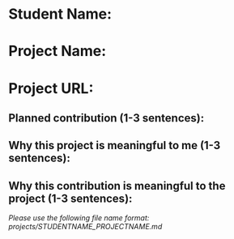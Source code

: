 
# Student Name:
# Project Name:
# Project URL:

## Planned contribution (1-3 sentences):

## Why this project is meaningful to me (1-3 sentences):

## Why this contribution is meaningful to the project (1-3 sentences):

*Please use the following file name format: projects/STUDENTNAME_PROJECTNAME.md*
